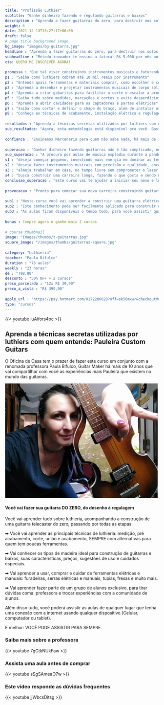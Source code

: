 ```yaml
---
title: "Profissão Luthier"
subtitle: "Ganhe dinheiro fazendo e regulando guitarras e baixos"
description : "Aprenda a fazer guitarras do zero, para destruir nos solos e lucrar muito"
weight: 6
date: 2021-12-13T15:27:17+06:00
draft: false
# page title background image
bg_image: "images/bg-guitarra.jpg"
headline : "Aprenda a fazer guitarras do zero, para destruir nos solos ou lucrar muito"
subheadline : "Método inovador te ensina a faturar R$ 5.000 por mês ou mais, fazendo guitarras e contrabaixos de corpo sólido"
cta: QUERO ME INSCREVER AGORA!

promessa : "Que tal viver construindo instrumentos musicais e faturando alto?"
p1 : "Saiba como luthiers cobram até 10 mil reais por instrumento"
p2 : "Entenda quais ferramentas e materiais comprar, como escolher e como economizar"
p3 : "Aprenda a desenhar e projetar instrumentos musicais de corpo sólido"
p4 : "Aprenda a criar gabaritos para facilitar o corte e escalar a produção"
p5 : "Saiba tudo sobre medidas, marcações e cortes e evite desperdícios"
p6 : "Aprenda a abrir cavidades para os captadores e partes elétricas"
p7 : "Saiba como cortar e definir o shape do braço, além de instalar os trastes"
p8 : "Conheça as técnicas de acabamento, instalação elétrica e regulagem"

resultados : "Aprenda a técnicas secretas utilizadas por luthiers com quem entende: Pauleira Custom Guitars"
sub_resultados: "Agora, esta metodologia está disponível pra você. Basta ver os resultados de alguns dos nossos alunos:"

confianca : "Ensinamos Marcenaria para quem não sabe nada, há mais de 11 anos"

superacao : "Ganhar dinheiro fazendo guitarras não é tão complicado, nem tão arriscado quanto você pensa"
sub_superacao : "A procura por aulas de música explodiu durante a pandemia. E cada aluno precisa de um instrumento. Se você:"
s1 : "deseja começar pequeno, investindo mais energia em dominar as técnicas do que dinheiro em ferramentas"
s2 : "deseja fazer instrumentos musicais com precisão e qualidade, encantando clientes mesmo com os projetos mais simples"
s3 : "almeja trabalhar em casa, no tempo livre sem comprometer o lazer, ficando perto da família"
s4 : "busca construir uma carreira longa, fazendo o que gosta e sendo muito bem remunerado por isso"
conclusao_superacao : "Este curso vai te ajudar a iniciar seu novo e lucrativo negócio."

provocacao : "Pronto para começar sua nova carreira construindo guitarras?"

sub1 : "Neste curso você vai aprender a construir uma guitarra elétrica, modelo Telecaster: um design clássico criado pelo mestre Leo Fender."
sub2 : "Este conhecimento pode ser facilmente aplicado para construir qualquer instrumento de corpo sólido, inclusive contra-baixos elétricos."
sub3 : "As aulas ficam disponíveis o tempo todo, para você assistir quando quiser e de onde quiser. E você terá acesso a um grupo exclusivo no Telegram, para resolver todas as suas dúvidas."

bonus : Compre agora e ganhe mais 2 cursos

# course thumbnail
image: "images/thumbs/t-guitarras.jpg"
square_image: "/images/thumbs/guitarras-square.jpg"

category: "Luthieria"
teacher: "Paula Bifulco"
duration : "76 aulas"
weekly : "23 horas"
de : "798,00"
desconto : "50% OFF + 2 cursos"
preco_parcelado : "12x R$ 39,90"
preco_a_vista : "R$ 399,00"

apply_url : "https://pay.hotmart.com/U17228602B?off=sk56mxwr&checkoutMode=10&offDiscount=PROFISSAOLUTHIER"
type: "cursos"
---
```


{{< youtube iuAifors4oc >}}

## Aprenda a técnicas secretas utilizadas por luthiers com quem entende: Pauleira Custom Guitars
O Oficina de Casa tem o prazer de fazer este curso em conjunto com a renomada professora Paula Bifulco, Guitar Maker há mais de 10 anos que vai compartilhar com você as experiências mais Pauleira que existem no mundo das guitarras.

![Paula Bifulco, luthier, professora do curso de construção de guitarras](/otimizadas/paula-bifulco-luthier.jpg)

#### Você vai fazer sua guitarra DO ZERO, do desenho à regulagem

Você vai aprender tudo sobre luthieria, acompanhando a construção de uma guitarra telecaster do zero, passando por todas as etapas.

➡ Você vai aprender as principais técnicas de luthieria: medição, pré acabamento, corte, união e acabamento, SEMPRE com alternativas para quem tem poucas ferramentas.

➡ Vai conhecer os tipos de madeira ideal para construção de guitarras e baixos, suas características, preços, sugestões de uso e cuidados especiais.

➡ Vai aprender a usar, comprar e cuidar de ferramentas elétricas e manuais: furadeiras, serras elétricas e manuais, tupias, fresas e muito mais.

➡ Vai aprender fazer parte de um grupo de alunos exclusivo, para tirar dúvidas coma. professora e trocar experiências com a comunidade de alunos.

Além disso tudo, você poderá assistir as aulas de qualquer lugar que tenha uma conexão com a internet usando qualquer dispositivo (Celular, computador ou tablet).

E melhor: VOCÊ PODE ASSISTIR PARA SEMPRE.

### Saiba mais sobre a professora
{{< youtube 7gGtkNUkFaw >}}

### Assista uma aula antes de comprar
{{< youtube sSgSAmeaO7w >}}

### Este vídeo responde as dúvidas frequentes
{{< youtube jjWbcsDitsg >}}
